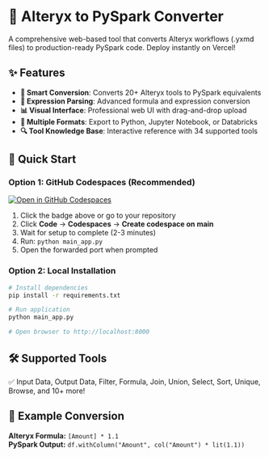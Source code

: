 # 🔄 Alteryx to PySpark Converter

A comprehensive web-based tool that converts Alteryx workflows (.yxmd files) to production-ready PySpark code. Deploy instantly on Vercel!

## ✨ Features

- **🎯 Smart Conversion**: Converts 20+ Alteryx tools to PySpark equivalents
- **🔧 Expression Parsing**: Advanced formula and expression conversion  
- **📊 Visual Interface**: Professional web UI with drag-and-drop upload
- **📱 Multiple Formats**: Export to Python, Jupyter Notebook, or Databricks
- **🔍 Tool Knowledge Base**: Interactive reference with 34 supported tools

## 🚀 Quick Start

### Option 1: GitHub Codespaces (Recommended)
[![Open in GitHub Codespaces](https://github.com/codespaces/badge.svg)](https://codespaces.new/syren-pratik/alteryx-pyspark-converter)

1. Click the badge above or go to your repository
2. Click **Code** → **Codespaces** → **Create codespace on main**
3. Wait for setup to complete (2-3 minutes)
4. Run: `python main_app.py`
5. Open the forwarded port when prompted

### Option 2: Local Installation

```bash
# Install dependencies
pip install -r requirements.txt

# Run application
python main_app.py

# Open browser to http://localhost:8000
```

## 🛠️ Supported Tools

✅ Input Data, Output Data, Filter, Formula, Join, Union, Select, Sort, Unique, Browse, and 10+ more!

## 📖 Example Conversion

**Alteryx Formula:** `[Amount] * 1.1`  
**PySpark Output:** `df.withColumn("Amount", col("Amount") * lit(1.1))`

